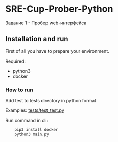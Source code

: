 # SRE-Cup-Prober-Python
Задание 1 - Пробер web-интерфейса

## Installation and run
First of all you have to prepare your environment. 

Required: 
- python3
- docker


### How to run
Add test to tests directory in python format

Examples: [tests/test_test.py](tests/test_test.py)

Run command in cli:
```sh
    pip3 install docker
    python3 main.py
```

